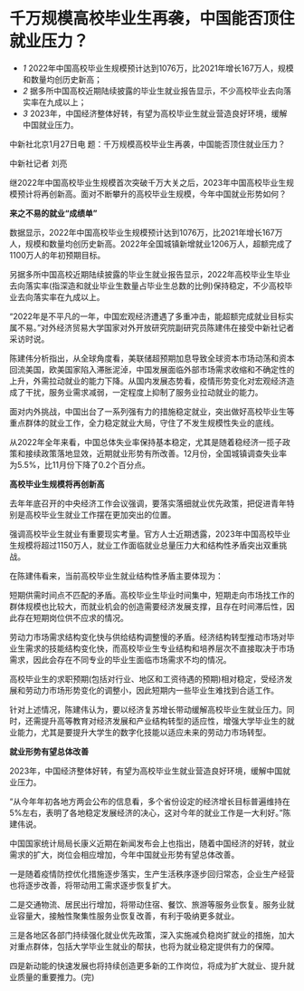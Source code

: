 # 千万规模高校毕业生再袭，中国能否顶住就业压力？

  * _1_ 2022年中国高校毕业生规模预计达到1076万，比2021年增长167万人，规模和数量均创历史新高；
  * _2_ 据多所中国高校近期陆续披露的毕业生就业报告显示，不少高校毕业去向落实率在九成以上；
  * _3_ 2023年，中国经济整体好转，有望为高校毕业生就业营造良好环境，缓解中国就业压力。

中新社北京1月27日电 题：千万规模高校毕业生再袭，中国能否顶住就业压力？

中新社记者 刘亮

继2022年中国高校毕业生规模首次突破千万大关之后，2023年中国高校毕业生规模预计将再创新高。面对不断攀升的高校毕业生规模，今年中国就业形势如何？

**来之不易的就业“成绩单”**

数据显示，2022年中国高校毕业生规模预计达到1076万，比2021年增长167万人，规模和数量均创历史新高。2022年全国城镇新增就业1206万人，超额完成了1100万人的年初预期目标。

另据多所中国高校近期陆续披露的毕业生就业报告显示，2022年高校毕业生毕业去向落实率(指深造和就业毕业生数量占毕业生总数的比例)保持稳定，不少高校毕业去向落实率在九成以上。

“2022年是不平凡的一年，中国宏观经济遭遇了多重冲击，能超额完成就业目标实属不易。”对外经济贸易大学国家对外开放研究院副研究员陈建伟在接受中新社记者采访时说。

陈建伟分析指出，从全球角度看，美联储超预期加息导致全球资本市场动荡和资本回流美国，欧美国家陷入滞胀泥淖，中国发展面临外部市场需求收缩和不确定性的上升，外需拉动就业的能力下降。从国内发展态势看，疫情形势变化对宏观经济造成了干扰，服务业需求减弱，一定程度上抑制了服务业拉动就业的能力。

面对内外挑战，中国出台了一系列强有力的措施稳定就业，突出做好高校毕业生等重点群体的就业工作，全力稳定就业大局，守住了不发生规模性失业的底线。

从2022年全年来看，中国总体失业率保持基本稳定，尤其是随着稳经济一揽子政策和接续政策落地显效，近期就业形势有所改善。12月份，全国城镇调查失业率为5.5%，比11月份下降了0.2个百分点。

**高校毕业生规模将再创新高**

去年年底召开的中央经济工作会议强调，要落实落细就业优先政策，把促进青年特别是高校毕业生就业工作摆在更加突出的位置。

强调高校毕业生就业有重要现实考量。官方人士近期透露，2023年中国高校毕业生规模将超过1150万人，就业工作面临就业总量压力大和结构性矛盾突出双重挑战。

在陈建伟看来，当前高校毕业生就业结构性矛盾主要体现为：

短期供需时间点不匹配的矛盾。高校毕业生毕业时间集中，短期走向市场找工作的群体规模也比较大，而就业机会的创造需要经济发展支撑，且存在时间滞后性，因此存在短期岗位供不应求的情况。

劳动力市场需求结构变化快与供给结构调整慢的矛盾。经济结构转型推动市场对毕业生需求的技能结构变化快，而高校毕业生专业结构和培养层次不直接取决于市场需求，因此会存在不同专业的毕业生面临市场需求不均的情况。

高校毕业生的求职预期(包括对行业、地区和工资待遇的预期)相对稳定，受经济发展和劳动力市场形势变化的调整小，因此短期内一些毕业生难找到合适工作。

针对上述情况，陈建伟认为，要以经济复苏增长带动缓解高校毕业生就业压力。同时，还需提升高等教育对经济发展和产业结构转型的适应性，增强大学毕业生的就业能力，尤其是要提升大学生的数字化技能以适应未来的劳动力市场转型。

**就业形势有望总体改善**

2023年，中国经济整体好转，有望为高校毕业生就业营造良好环境，缓解中国就业压力。

“从今年年初各地方两会公布的信息看，多个省份设定的经济增长目标普遍维持在5%左右，表明了各地稳定发展经济的决心，这对今年的就业工作是一大利好。”陈建伟说。

中国国家统计局局长康义近期在新闻发布会上也指出，随着中国经济的好转，就业需求的扩大，岗位会相应增加，今年中国就业形势有望总体改善。

一是随着疫情防控优化措施逐步落实，生产生活秩序逐步回归常态，企业生产经营也将逐步改善，将带动用工需求逐步恢复扩大。

二是交通物流、居民出行增加，将带动住宿、餐饮、旅游等服务业恢复。服务业就业容量大，接触性聚集性服务业恢复改善，有利于吸纳更多就业。

三是各地区各部门持续强化就业优先政策，深入实施减负稳岗扩就业的措施，加大对重点群体，包括大学毕业生就业的帮扶，也将为就业稳定提供有力的保障。

四是新动能的快速发展也将持续创造更多新的工作岗位，将成为扩大就业、提升就业质量的重要推力。(完)

